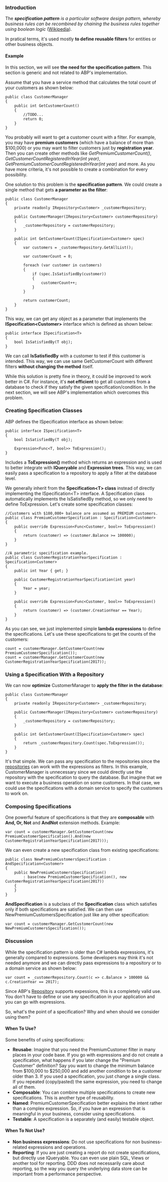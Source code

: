 ### Introduction

The ***specification pattern*** *is a particular software design pattern,
whereby business rules can be recombined by chaining the business rules
together using boolean logic*
([Wikipedia](https://en.wikipedia.org/wiki/Specification_pattern)).

In pratical terms, it's used mostly **to define reusable filters** for
entities or other business objects.

#### Example

In this section, we will see **the need for the specification pattern**.
This section is generic and not related to ABP's implementation.

Assume that you have a service method that calculates the total count of
your customers as shown below:

    public class CustomerManager
    {
        public int GetCustomerCount()
        {
            //TODO...
            return 0;
        }
    }

You probably will want to get a customer count with a filter. For example,
you may have **premium customers** (which have a balance of more than
$100,000) or you may want to filter customers just by **registration
year**. Then you can create other methods like
*GetPremiumCustomerCount()*, *GetCustomerCountRegisteredInYear(int
year)*, *GetPremiumCustomerCountRegisteredInYear(int year)* and more. As
you have more criteria, it's not possible to create a combination for
every possibility.

One solution to this problem is the **specification pattern**. We could
create a single method that gets **a parameter as the filter**:

    public class CustomerManager
    {
        private readonly IRepository<Customer> _customerRepository;

        public CustomerManager(IRepository<Customer> customerRepository)
        {
            _customerRepository = customerRepository;
        }

        public int GetCustomerCount(ISpecification<Customer> spec)
        {
            var customers = _customerRepository.GetAllList();

            var customerCount = 0;
            
            foreach (var customer in customers)
            {
                if (spec.IsSatisfiedBy(customer))
                {
                    customerCount++;
                }
            }

            return customerCount;
        }
    }

This way, we can get any object as a parameter that implements the
**ISpecification&lt;Customer&gt;** interface which is defined as shown
below:

    public interface ISpecification<T>
    {
        bool IsSatisfiedBy(T obj);
    }

We can call **IsSatisfiedBy** with a customer to test if this
customer is intended. This way, we can use same GetCustomerCount with
different filters **without changing the method** itself.

While this solution is pretty fine in theory, it could be improved to
work better in C\#. For instance, it's **not efficient** to get all
customers from a database to check if they satisfy the given
specification/condition. In the next section, we will see ABP's
implementation which overcomes this problem.

### Creating Specification Classes

ABP defines the ISpecification interface as shown below:

    public interface ISpecification<T>
    {
        bool IsSatisfiedBy(T obj);

        Expression<Func<T, bool>> ToExpression();
    }

Includes a **ToExpression()** method which returns an expression and is used to
better integrate with **IQueryable** and **Expression trees**. This way, we
can easily pass a specification to a repository to apply a filter at the
database level.

We generally inherit from the **Specification&lt;T&gt; class** instead of
directly implementing the ISpecification&lt;T&gt; interface. A Specification
class automatically implements the IsSatisfiedBy method, so we only need to
define ToExpression. Let's create some specification classes:

    //Customers with $100,000+ balance are assumed as PREMIUM customers.
    public class PremiumCustomerSpecification : Specification<Customer>
    {
        public override Expression<Func<Customer, bool>> ToExpression()
        {
            return (customer) => (customer.Balance >= 100000);
        }
    }

    //A parametric specification example.
    public class CustomerRegistrationYearSpecification : Specification<Customer>
    {
        public int Year { get; }

        public CustomerRegistrationYearSpecification(int year)
        {
            Year = year;
        }

        public override Expression<Func<Customer, bool>> ToExpression()
        {
            return (customer) => (customer.CreationYear == Year);
        }
    }

As you can see, we just implemented simple **lambda expressions** to define the
specifications. Let's use these specifications to get the counts of the
customers:

    count = customerManager.GetCustomerCount(new PremiumCustomerSpecification());
    count = customerManager.GetCustomerCount(new CustomerRegistrationYearSpecification(2017));

### Using a Specification With a Repository

We can now **optimize** CustomerManager to **apply the filter in the
database**:

    public class CustomerManager
    {
        private readonly IRepository<Customer> _customerRepository;

        public CustomerManager(IRepository<Customer> customerRepository)
        {
            _customerRepository = customerRepository;
        }

        public int GetCustomerCount(ISpecification<Customer> spec)
        {
            return _customerRepository.Count(spec.ToExpression());
        }
    }

It's that simple. We can pass any specification to the repositories since the
[repositories](Repositories.md) can work with the expressions as filters.
In this example, CustomerManager is unnecessary since we could directly
use the repository with the specification to query the database. But imagine that
we want to execute a business operation on some customers. In that case,
we could use the specifications with a domain service to specify the customers
to work on.

### Composing Specifications

One powerful feature of specifications is that they are **composable**
with **And, Or, Not** and **AndNot** extension methods. Example:

    var count = customerManager.GetCustomerCount(new PremiumCustomerSpecification().And(new CustomerRegistrationYearSpecification(2017)));

We can even create a new specification class from existing
specifications:

    public class NewPremiumCustomersSpecification : AndSpecification<Customer>
    {
        public NewPremiumCustomersSpecification() 
            : base(new PremiumCustomerSpecification(), new CustomerRegistrationYearSpecification(2017))
        {
        }
    }

**AndSpecification** is a subclass of the **Specification** class which
satisfies only if both specifications are satisfied. We can then use
NewPremiumCustomersSpecification just like any other specification:

    var count = customerManager.GetCustomerCount(new NewPremiumCustomersSpecification());

### Discussion

While the specification pattern is older than C\# lambda expressions, it's
generally compared to expressions. Some developers may think it's not
needed anymore and we can directly pass expressions to a repository or
to a domain service as shown below:

    var count = _customerRepository.Count(c => c.Balance > 100000 && c.CreationYear == 2017);

Since ABP's [Repository](Repositories.md) supports expessions, this is a
completely valid use. You don't have to define or use any
specification in your application and you can go with expressions. 

So, what's the point of a specification? Why and when should we consider
using them?

#### When To Use?

Some benefits of using specifications:

-   **Reusabe**: Imagine that you need the PremiumCustomer filter in many
    places in your code base. If you go with expressions and do not create
    a specification, what happens if you later change the "Premium Customer"
    definition? Say you want to change the minimum balance from $100,000 to
    $250,000 and add another condition to be a customer older than 3. 
    If you used a specification, you just change a single class. If
    you repeated (copy/pasted) the same expression, you need to change all of
    them.
-   **Composable**: You can combine multiple specifications to create new
    specifications. This is another type of reusability.
-   **Named**: PremiumCustomerSpecification better explains the intent
    rather than a complex expression. So, if you have an expression that
    is meaningful in your business, consider using specifications.
-   **Testable**: A specification is a separately (and easily) testable
    object.

#### When To Not Use?

-   **Non business expressions**: Do not use
    specifications for non business-related expressions and operations.
-   **Reporting**: If you are just creating a report do not create
    specifications, but directly use IQueryable. You can even
    use plain SQL, Views or another tool for reporting. DDD does not necessarily care about
    reporting, so the way you query the underlying data store can be important
    from a performance perspective.